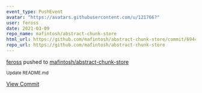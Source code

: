 ```yaml
---
event_type: PushEvent
avatar: "https://avatars.githubusercontent.com/u/121766?"
user: feross
date: 2021-03-09
repo_name: mafintosh/abstract-chunk-store
html_url: https://github.com/mafintosh/abstract-chunk-store/commit/694c88446e63d76a8efda29bd0b4a089c2ff1873
repo_url: https://github.com/mafintosh/abstract-chunk-store
---
```


<a href='https://github.com/feross' target='_blank'>feross</a> pushed to <a href='https://github.com/mafintosh/abstract-chunk-store' target='_blank'>mafintosh/abstract-chunk-store</a>

<small>Update README.md</small>

<a href='https://github.com/mafintosh/abstract-chunk-store/commit/694c88446e63d76a8efda29bd0b4a089c2ff1873' target='_blank'>View Commit</a>